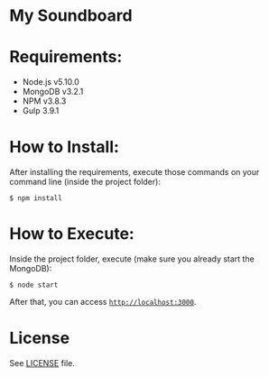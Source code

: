 My Soundboard
================

# Requirements:
- Node.js v5.10.0
- MongoDB v3.2.1
- NPM v3.8.3
- Gulp 3.9.1

# How to Install:

After installing the requirements, execute those commands on your command line (inside the project folder):
```
$ npm install
```

# How to Execute:

Inside the project folder, execute (make sure you already start the MongoDB):
```
$ node start
```
After that, you can access [`http://localhost:3000`](http://localhost:3000).

# License

See [LICENSE](https://github.com/matheussampaio/my-soundboard/blob/master/LICENSE) file.

